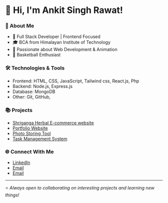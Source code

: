 # 👋 Hi, I'm Ankit Singh Rawat!

### 🚀 About Me
- 🔭 Full Stack Developer | Frontend Focused
- 🎓 BCA from Himalayan Institute of Technology
- 🎨 Passionate about Web Development & Animation
- 🏀 Basketball Enthusiast

### 🛠️ Technologies & Tools
- Frontend: HTML, CSS, JavaScript, Tailwind css, React.js, Php
- Backend: Node.js, Express.js
- Database: MongoDB
- Other: Git, GitHub, 

### 📚 Projects
- [Shriganga Herbal E-commerce website](https://shrigangaherbal.com/)
- [Portfolio Website](https://ankit-rawat048.github.io/react-portfolio/)
- [Photo Storing Tool](https://photo-storing-app.vercel.app/)
- [Task Management System](https://task-mangement-app-orpin.vercel.app/dashboard)

### 🌐 Connect With Me
- [LinkedIn](https://www.linkedin.com/in/ankit-singh-rawat-582744320/)
- [Email](mailto:anikitrawat9756585534@gmail.com)
- [Email](mailto:anikitsinghrawat048@gmail.com)

---

⭐️ *Always open to collaborating on interesting projects and learning new things!*

